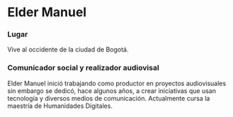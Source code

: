 # Elder Manuel

### Lugar
Vive al occidente de la ciudad de Bogotá.

### Comunicador social y realizador audiovisal

Elder Manuel inició trabajando como productor en proyectos audiovisuales sin embargo se dedicó, hace algunos años, a crear iniciativas que usan tecnología y diversos medios de comunicación. Actualmente cursa la maestría de Humanidades Digitales.
